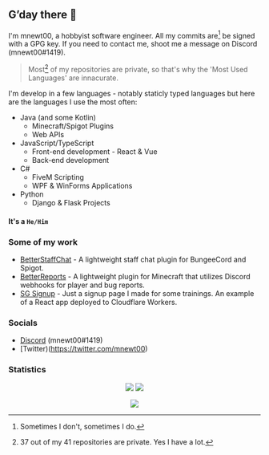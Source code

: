 ## G’day there 👋

I'm mnewt00, a hobbyist software engineer. All my commits are[^1] be signed with a GPG key. If you need to contact me, shoot me a message on Discord (mnewt00#1419).

> Most[^2] of my repositories are private, so that's why the 'Most Used Languages' are innacurate.

I'm develop in a few languages - notably staticly typed languages but here are the languages I use the most often:
- Java (and some Kotlin)
  - Minecraft/Spigot Plugins
  - Web APIs
- JavaScript/TypeScript
  - Front-end development - React & Vue
  - Back-end development
- C#
  - FiveM Scripting
  - WPF & WinForms Applications
- Python
  - Django & Flask Projects

#### It's a `He/Him`

### Some of my work

- [BetterStaffChat](https://github.com/AusTechDev/BetterStaffChat) - A lightweight staff chat plugin for BungeeCord and Spigot.
- [BetterReports](https://github.com/AusTechDev/BetterReports) - A lightweight plugin for Minecraft that utilizes Discord webhooks for player and bug reports.
- [SG Signup](https://sg.mnewt00.com) - Just a signup page I made for some trainings. An example of a React app deployed to Cloudflare Workers.

### Socials
 - [Discord](https://discord.com/users/458561907822034954) (mnewt00#1419)
 - [Twitter)(https://twitter.com/mnewt00)

### Statistics

<p align="center">
  <img src="https://github-readme-stats.vercel.app/api?username=mnewt00&show_icons=true&hide_border=true&title_color=c792ea&icon_color=89dcfe&count_private=true&bg_color=0d1117&text_color=d9d9d9">
  <img src="https://github-readme-stats.vercel.app/api/top-langs/?username=mnewt00&layout=compact&hide_border=true&title_color=c792ea&count_private=true&bg_color=0d1117&text_color=d9d9d9">
</p>
<p align="center"><img src="https://github-readme-streak-stats.herokuapp.com/?user=mnewt00&theme=material-palenight&hide_border=true&background=0d1117"></p>

[^1]: Sometimes I don't, sometimes I do.
[^2]: 37 out of my 41 repositories are private. Yes I have a lot.
